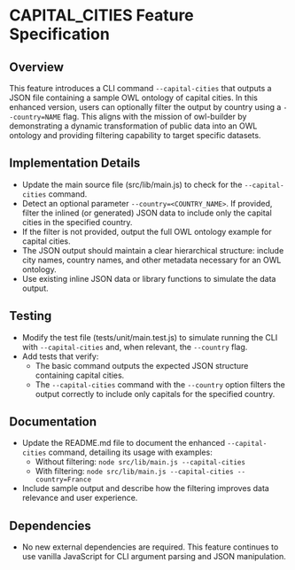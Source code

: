 # CAPITAL_CITIES Feature Specification

## Overview
This feature introduces a CLI command `--capital-cities` that outputs a JSON file containing a sample OWL ontology of capital cities. In this enhanced version, users can optionally filter the output by country using a `--country=NAME` flag. This aligns with the mission of owl-builder by demonstrating a dynamic transformation of public data into an OWL ontology and providing filtering capability to target specific datasets.

## Implementation Details
- Update the main source file (src/lib/main.js) to check for the `--capital-cities` command.
- Detect an optional parameter `--country=<COUNTRY_NAME>`. If provided, filter the inlined (or generated) JSON data to include only the capital cities in the specified country.
- If the filter is not provided, output the full OWL ontology example for capital cities.
- The JSON output should maintain a clear hierarchical structure: include city names, country names, and other metadata necessary for an OWL ontology.
- Use existing inline JSON data or library functions to simulate the data output.

## Testing
- Modify the test file (tests/unit/main.test.js) to simulate running the CLI with `--capital-cities` and, when relevant, the `--country` flag.
- Add tests that verify:
  - The basic command outputs the expected JSON structure containing capital cities.
  - The `--capital-cities` command with the `--country` option filters the output correctly to include only capitals for the specified country.

## Documentation
- Update the README.md file to document the enhanced `--capital-cities` command, detailing its usage with examples:
  - Without filtering: `node src/lib/main.js --capital-cities`
  - With filtering: `node src/lib/main.js --capital-cities --country=France`
- Include sample output and describe how the filtering improves data relevance and user experience.

## Dependencies
- No new external dependencies are required. This feature continues to use vanilla JavaScript for CLI argument parsing and JSON manipulation.

